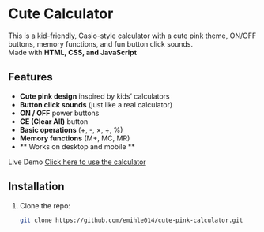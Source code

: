 # Cute Calculator

This is a kid-friendly, Casio-style calculator with a cute pink theme, ON/OFF buttons, memory functions, and fun button click sounds.  
Made with **HTML, CSS, and JavaScript** 

##  Features
-  **Cute pink design** inspired by kids’ calculators  
- **Button click sounds** (just like a real calculator)  
- **ON /  OFF** power buttons  
- **CE (Clear All)** button  
-  **Basic operations** (+, -, ×, ÷, %)  
- **Memory functions** (M+, MC, MR)  
- ** Works on desktop and mobile **

Live Demo
[Click here to use the calculator](https://emihle014.github.io/Cute-calculator/)

## Installation
1. Clone the repo:
   ```bash
   git clone https://github.com/emihle014/cute-pink-calculator.git
